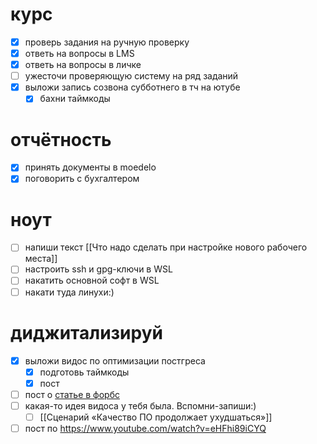 # курс
- [x] проверь задания на ручную проверку
- [x] ответь на вопросы в LMS
- [x] ответь на вопросы в личке
- [ ] ужесточи проверяющую систему на ряд заданий
- [x] выложи запись созвона субботнего в тч на ютубе
	- [x] бахни таймкоды
# отчётность
- [x] принять документы в moedelo
- [x] поговорить с бухгалтером
# ноут
- [ ] напиши текст [[Что надо сделать при настройке нового рабочего места]]
- [ ] настроить ssh и gpg-ключи в WSL
- [ ] накатить основной софт в WSL
- [ ] накати туда линухи:)
# диджитализируй
- [x] выложи видос по оптимизации постгреса
	- [x] подготовь таймкоды
	- [x] пост
- [ ] пост о [статье в форбс](https://www.forbes.ru/spetsproekt/526112-nikita-efremov-donorstvo-eto-pomos-drugim-i-zabota-o-sebe?erid=F7NfYUJCUneP4WLdThMY)
- [ ] какая-то идея видоса у тебя была. Вспомни-запиши:)
	- [ ] [[Сценарий «Качество ПО продолжает ухудшаться»]]
- [ ] пост по https://www.youtube.com/watch?v=eHFhi89iCYQ
